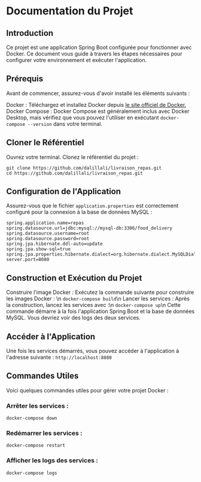 # Documentation du Projet
## Introduction
Ce projet est une application Spring Boot configurée pour fonctionner avec Docker. Ce document vous guide à travers les étapes nécessaires pour configurer votre environnement et exécuter l'application.

## Prérequis
Avant de commencer, assurez-vous d'avoir installé les éléments suivants :

Docker : Téléchargez et installez Docker depuis [le site officiel de Docker.](https://www.docker.com/products/docker-desktop/)
Docker Compose : Docker Compose est généralement inclus avec Docker Desktop, mais vérifiez que vous pouvez l'utiliser en exécutant ```docker-compose --version``` dans votre terminal.
## Cloner le Référentiel
Ouvrez votre terminal.
Clonez le référentiel du projet :
```
git clone https://github.com/dalillali/livraison_repas.git
cd https://github.com/dalillali/livraison_repas.git
```
## Configuration de l'Application
Assurez-vous que le fichier `application.properties` est correctement configuré pour la connexion à la base de données MySQL :
```
spring.application.name=repas
spring.datasource.url=jdbc:mysql://mysql-db:3306/food_delivery
spring.datasource.username=root
spring.datasource.password=root
spring.jpa.hibernate.ddl-auto=update
spring.jpa.show-sql=true
spring.jpa.properties.hibernate.dialect=org.hibernate.dialect.MySQLDialect
server.port=8080
```
## Construction et Exécution du Projet
Construire l'image Docker : Exécutez la commande suivante pour construire les images Docker : \n
```docker-compose build```\n
Lancer les services : Après la construction, lancez les services avec :\n
```docker-compose up```\n
Cette commande démarre à la fois l'application Spring Boot et la base de données MySQL. Vous devriez voir des logs des deux services.
## Accéder à l'Application
Une fois les services démarrés, vous pouvez accéder à l'application à l'adresse suivante :
```http://localhost:8080```
## Commandes Utiles
Voici quelques commandes utiles pour gérer votre projet Docker :
### Arrêter les services :
  ```docker-compose down```
### Redémarrer les services :
  ```docker-compose restart```
### Afficher les logs des services :
  ```docker-compose logs```


